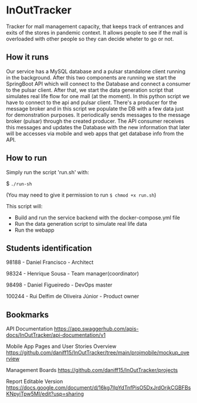 # InOutTracker

Tracker for mall management capacity, that keeps track of entrances and exits of the stores in pandemic context.
It allows people to see if the mall is overloaded with other people so they can decide wheter to go or not.

## How it runs

Our service has a MySQL database and a pulsar standalone client running in the background. After this two components are running we start the SpringBoot API which will connect to the Database and connect a consumer to the pulsar client. After that, we start the data generation script that simulates real life flow for one mall (at the moment). In this python script we have to connect to the api and pulsar client. There's a producer for the message broker and in this script we populate the DB with a few data just for demonstration purposes. It periodically sends messages to the message broker (pulsar) through the created producer. The API consumer receives this messages and updates the Database with the new information that later will be accesses via mobile and web apps that get database info from the API.

## How to run

Simply run the script 'run.sh' with:

$ `./run-sh`

(You may need to give it permission to run `$ chmod +x run.sh`)

This script will:
- Build and run the service backend with the docker-compose.yml file 
- Run the data generation script to simulate real life data
- Run the webapp

## Students identification 

98188 - Daniel Francisco - Architect

98324 - Henrique Sousa - Team manager(coordinator)

98498 - Daniel Figueiredo - DevOps master

100244 - Rui Delfim de Oliveira Júnior - Product owner

## Bookmarks

API Documentation
https://app.swaggerhub.com/apis-docs/InOutTracker/api-documentation/v1

Mobile App Pages and User Stories Overview 
https://github.com/daniff15/InOutTracker/tree/main/projmobile/mockup_overview

Management Boards
https://github.com/daniff15/InOutTracker/projects

Report Editable Version
https://docs.google.com/document/d/16kg7lIpYdTnfPisO5DxJrdOrjkCGBFBsKNpyiTpw5MI/edit?usp=sharing
